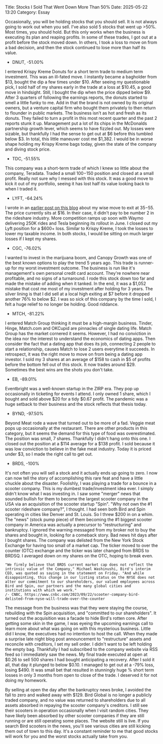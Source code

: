 Title: Stocks I Sold That Went Down More Than 50% 
Date: 2025-05-22 13:20 
Category: Essay

Occasionally, you will be holding stocks that you should sell. It is not always going to work out when you sell. I've also sold 5 stocks that went up >50%. Most times, you should hold. But this only works when the business is executing its plan and reaping profits. In some of these trades, I got out at a profit before the stock moved down. In others, I took a loss to move on from a bad decision, and then the stock continued to lose more than half its value.

+ DNUT, -51.00%

I entered Krispy Kreme Donuts for a short term trade to medium term investment. This was an ill-fated move. I instantly became a bagholder from $13, bought the dip a few times under $10. After seeing my questionable pick, I sold half of my shares early in the trade at a loss at $10.45, a good move in hindsight. Still, I bought the dip when the price dipped below $9. After 3 quarters of following the earnings reports, the donuts started to smell a little funky to me. Add in that the brand is not owned by its original owners, but a venture capital firm who bought them privately to then return to flounder in public markets. The business isn't as hot and fresh as its donuts. They failed to turn a profit in this most recent quarter and the past 2 reports stunk it up. Management put a lot of its chips in the McDonalds partnership growth lever, which seems to have fizzled out. My losses were sizable, but thankfully I had the sense to get out at $6 before this tumbled below $3. In total, this little maneuver cost me $1,382. I would be in worse shape holding my Krispy Kreme bags today, given the state of the company and diving stock price.

+ TDC, -51.55%

This company was a short-term trade of which I knew so little about the company, Teradata. Traded a small $100-$150 position and closed at a small profit. Really not sure why I messed with this stock. It was a good move to kick it out of my portfolio, seeing it has lost half its value looking back to when I traded it.

+ LYFT, -64.24%

I wrote in an [earlier post on this blog](https://divbull.com/getting-out-of-lyft-stock) about my wise move to exit at $35-$55. The price currently sits at $16. In their case, it didn't pay to be 
number 2 in the rideshare industry. More competition ramps up soon with Waymo delivering 250K rides 
and Tesla beginning its rollout in June. I closed out my Lyft position for a $600+ loss. Similar to Krispy Kreme, I took the losses to lower my taxable income. In both stocks, I would be sitting on much larger losses if I kept my shares.

+ CGC, -76.02%

I wanted to invest in the marijuana boom, and Canopy Growth was one of the best known options to play the trend 5 years ago. This trade is runner-up for my worst investment outcome. The business is run like it's management's own personal credit card account. They're nowhere near profitable, and no signs of a turnaround. I rode this stock down too far and made the mistake of adding when it tanked. In the end, it was a $1,052 mistake that cost me most of my investment after holding for 3 years. The silver lining is that I did sell at a local high exiting at $7 before it dropped another 76% to below $2. I was so sick of this company by the time I sold, I felt a huge relief to no longer be holding. Good riddance.

+ MTCH, -81.22%

I entered Match Group thinking it must be a high-margin business. Tinder, Hinge, Match.com and OKCupid are pinnacles of single dating life. Match Group has the market cornered it seems. However, I had no conviction in the idea nor the interest to understand the economics of dating apps. Then consider the fact that a dating app that does its job, connecting 2 people to start a relationship, causes Match to lose 2 users everytime it succeeds. In retrospect, it was the right move to move on from being a dating app investor. I sold my 3 shares at an average of $158 to cash in $5 of profits before the bottom fell out of this stock. It now trades around $29. Sometimes the best wins are the shots you don't take.

+ EB, -89.01%

Eventbright was a well-known startup in the ZIRP era. They pop up occasionally in ticketing for events I attend. I only owned 1 share, which I bought and sold above $20 for a tidy $0.67 profit. The pandemic was a huge setback to their business and the stock reflects that thesis today.

+ BYND, -97.50%

Beyond Meat rode a wave that turned out to be more of a fad. Veggie meat pops up occasionally at the restaurant. There are other products in this category, but it seems the demand for this type of food was overestimated. The position was small, 7 shares. Thankfully I didn't hang onto this one. I closed out the position at a $114 average for a $138 profit. I sold because it was low conviction to believe in the fake meat industry. Today it is priced under $3, so I made the right call to get out.

+ BRDS, -100%

It's not often you will sell a stock and it actually ends up going to zero. I now can now tell the story of accomplishing this rare feat and have a little chuckle about the disaster. Foolishly, I was playing a trade for a bounce in a scooter company. This is my dumbest trade/investment idea ever. I simply didn't know what I was investing in. I saw some "merger" news that sounded bullish for them to become the largest scooter company in the USA via an acquisition of the scooter startup "Spin". "Why not own the #1 scooter rideshare company?", I thought. I had seen both Bird and Spin operating in cities like Denver and St. Louis. So I threw $200 in on a whim. The "news" (stock pump piece) of them becoming the #1 biggest scooter company in America was actually a precursor to "restructuring" and bankruptcy. I ignored the warning messaged from my broker not to buy the shares and bought in, looking for a comeback story. Bad news hit days after I bought shares. The company was delisted from the New York Stock Exchange for having too small of a market cap. The ticker moved to over the counter (OTC) exchange and the ticker was later changed from BRDS to BRDSQ. I averaged down on my shares on the OTC, hoping to break even.

    "We firmly believe that BRDS current market cap does not reflect the intrinsic value of the Company," Michael Washinushi, Bird's interim CEO, was quoted as saying in the statement on Friday. "And while disappointing, this change in our listing status on the NYSE does not alter our commitment to our shareholders, our valued employees across Bird and Spin, our partners and the many global cities and institutions with which we work."
    /- CNBC, https://www.cnbc.com/2023/09/22/scooter-company-bird-delisted-from-nyse-will-trade-over-the-counter

The message from the business was that they were staying the course, rebuilding with the Spin acquisition, and "committed to our shareholders". It turned out the acquisition was a facade to hide Bird's rotten core. After getting some skin in the game, I was eyeing the upcoming earnings call to learn more about what was going on with this mysterious business. Little did I know, the executives had no intention to host the call. When they made a surprise late night blog post announcement to "restructure" assets and reconcile with creditors, I set my sell order. I didn't want to be left holding the empty bag. Thankfully I had subscribed to the company website via RSS feed so I immediately saw the news. My final trade executed at open at $0.26 to sell 500 shares I had bought anticipating a recovery. After I sold it all, that day it plunged to below $0.10. I managed to get out at a -79% loss, losing $490. It was small bet that resulted in stunningly huge % short term losses in only 3 months from open to close of the trade. I deserved it for not doing my homework. 

By selling at open the day after the bankruptcy news broke, I avoided the fall to zero and walked away with $129. Bird Global is no longer a publicly traded company, and no value was returned to shareholders due to all assets absorbed in repaying the scooter company's creditors. I still see their scooters in operation occasionally when I visit random cities. They have likely been absorbed by other scooter companies if they are still running or are still operating some places. The website still is live. If you search Bird scooters in the news, you'll see various cities are still kicking them out of town to this day. It's a constant reminder to me that good stocks will work for you and the worst stocks actually take from you.







